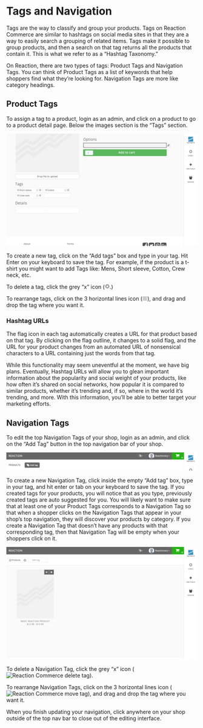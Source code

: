 # Tags and Navigation

Tags are the way to classify and group your products. Tags on Reaction Commerce are similar to hashtags on social media sites in that they are a way to easily search a grouping of related items. Tags make it possible to group products, and then a search on that tag returns all the products that contain it. This is what we refer to as a “Hashtag Taxonomy.” 

On Reaction, there are two types of tags: Product Tags and Navigation Tags. You can think of Product Tags as a list of keywords that help shoppers find what they’re looking for. Navigation Tags are more like category headings.

## Product Tags

To assign a tag to a product, login as an admin, and click on a product to go to a product detail page. Below the images section is the “Tags” section.

![](/assets/admin-products-tags.png "Reaction Commerce tags and navigation")

To create a new tag, click on the “Add tags” box and type in your tag. Hit Enter on your keyboard to save the tag. For example, if the product is a t-shirt you might want to add Tags like: Mens, Short sleeve, Cotton, Crew neck, etc. 

To delete a tag, click the grey “x” icon (![](/assets/guide-icon-deletetag.png "Reaction Commerce delete tag").)

To rearrange tags, click on the 3 horizontal lines icon (![](/assets/guide-icon-movetag.png "Reaction Commerce move tags")), and drag and drop the tag where you want it.

### Hashtag URLs

The flag icon in each tag automatically creates a URL for that product based on that tag. By clicking on the flag outline, it changes to a solid flag, and the URL for your product changes from an automated URL of nonsensical characters to a URL containing just the words from that tag.

While this functionality may seem uneventful at the moment, we have big plans. Eventually, Hashtag URLs will allow you to glean important information about the popularity and social weight of your products, like how often it’s shared on social networks, how popular it is compared to similar products, whether it’s trending and, if so, where in the world it’s trending, and more. With this information, you’ll be able to better target your marketing efforts. 

## Navigation Tags

To edit the top Navigation Tags of your shop, login as an admin, and click on the “Add Tag” button in the top navigation bar of your shop.

![](/assets/admin-top-navigation.png "Reaction Commerce Navigation")

To create a new Navigation Tag, click inside the empty “Add tag” box, type in your tag, and hit enter or tab on your keyboard to save the tag. If you created tags for your products, you will notice that as you type, previously created tags are auto suggested for you. You will likely want to make sure that at least one of your Product Tags corresponds to a Navigation Tag so that when a shopper clicks on the Navigation Tags that appear in your shop’s top navigation, they will discover your products by category. If you create a Navigation Tag that doesn’t have any products with that corresponding tag, then that Navigation Tag will be empty when your shoppers click on it.

![](/assets/admin-top-navigation-add.png "Reaction Commerce navigation bar")

To delete a Navigation Tag, click the grey “x” icon (![](guide-icon-deletetag.png "Reaction Commerce delete tag")).

To rearrange Navigation Tags, click on the 3 horizontal lines icon (![](guide-icon-movetag.png "Reaction Commerce move tag")), and drag and drop the tag where you want it. 

When you finish updating your navigation, click anywhere on your shop outside of the top nav bar to close out of the editing interface.
